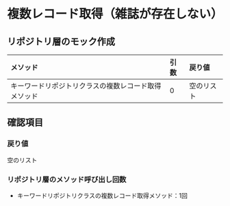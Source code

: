 # 複数レコード取得（雑誌が存在しない）

## リポジトリ層のモック作成
|メソッド|引数|戻り値|
|:--|:--|:--|
|キーワードリポジトリクラスの複数レコード取得メソッド|0|空のリスト|

## 確認項目
### 戻り値
空のリスト

### リポジトリ層のメソッド呼び出し回数
- キーワードリポジトリクラスの複数レコード取得メソッド：1回
